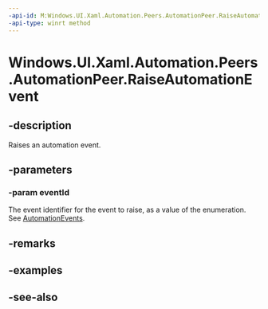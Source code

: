```yaml
---
-api-id: M:Windows.UI.Xaml.Automation.Peers.AutomationPeer.RaiseAutomationEvent(Windows.UI.Xaml.Automation.Peers.AutomationEvents)
-api-type: winrt method
---
```


<!-- Method syntax
public void RaiseAutomationEvent(Windows.UI.Xaml.Automation.Peers.AutomationEvents eventId)
-->

# Windows.UI.Xaml.Automation.Peers.AutomationPeer.RaiseAutomationEvent

## -description
Raises an automation event.



## -parameters
### -param eventId
The event identifier for the event to raise, as a value of the enumeration. See [AutomationEvents](automationevents.md).

## -remarks

## -examples

## -see-also
